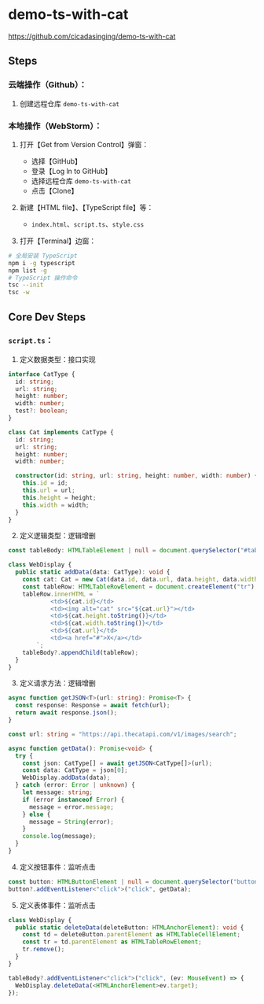 # demo-ts-with-cat

https://github.com/cicadasinging/demo-ts-with-cat

## Steps

### 云端操作（Github）：

1. 创建远程仓库 `demo-ts-with-cat`

### 本地操作（WebStorm）：

1. 打开【Get from Version Control】弹窗：
    - 选择【GitHub】
    - 登录【Log ln to GitHub】
    - 选择远程仓库 `demo-ts-with-cat`
    - 点击【Clone】

2. 新建【HTML file】、【TypeScript file】等：
    - `index.html`、`script.ts`、`style.css`

3. 打开【Terminal】边窗：

```bash
# 全局安装 TypeScript
npm i -g typescript
npm list -g
# TypeScript 操作命令
tsc --init
tsc -w
```

## Core Dev Steps

### `script.ts`：

1. 定义数据类型：接口实现

```typescript
interface CatType {
  id: string;
  url: string;
  height: number;
  width: number;
  test?: boolean;
}

class Cat implements CatType {
  id: string;
  url: string;
  height: number;
  width: number;

  constructor(id: string, url: string, height: number, width: number) {
    this.id = id;
    this.url = url;
    this.height = height;
    this.width = width;
  }
}
```

2. 定义逻辑类型：逻辑增删

```typescript
const tableBody: HTMLTableElement | null = document.querySelector("#table-body");

class WebDisplay {
  public static addData(data: CatType): void {
    const cat: Cat = new Cat(data.id, data.url, data.height, data.width);
    const tableRow: HTMLTableRowElement = document.createElement("tr");
    tableRow.innerHTML = `
            <td>${cat.id}</td>
            <td><img alt="cat" src="${cat.url}"></td>
            <td>${cat.height.toString()}</td>
            <td>${cat.width.toString()}</td>
            <td>${cat.url}</td>
            <td><a href="#">X</a></td>
        `;
    tableBody?.appendChild(tableRow);
  }
}
```

3. 定义请求方法：逻辑增删

```typescript
async function getJSON<T>(url: string): Promise<T> {
  const response: Response = await fetch(url);
  return await response.json();
}

const url: string = "https://api.thecatapi.com/v1/images/search";

async function getData(): Promise<void> {
  try {
    const json: CatType[] = await getJSON<CatType[]>(url);
    const data: CatType = json[0];
    WebDisplay.addData(data);
  } catch (error: Error | unknown) {
    let message: string;
    if (error instanceof Error) {
      message = error.message;
    } else {
      message = String(error);
    }
    console.log(message);
  }
}
```

4. 定义按钮事件：监听点击

```typescript
const button: HTMLButtonElement | null = document.querySelector("button");
button?.addEventListener<"click">("click", getData);
```

5. 定义表体事件：监听点击

```typescript
class WebDisplay {
  public static deleteData(deleteButton: HTMLAnchorElement): void {
    const td = deleteButton.parentElement as HTMLTableCellElement;
    const tr = td.parentElement as HTMLTableRowElement;
    tr.remove();
  }
}

tableBody?.addEventListener<"click">("click", (ev: MouseEvent) => {
  WebDisplay.deleteData(<HTMLAnchorElement>ev.target);
});
```
